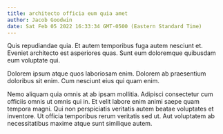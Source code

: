 ```yaml
---
title: architecto officia eum quia amet
author: Jacob Goodwin
date: Sat Feb 05 2022 16:33:34 GMT-0500 (Eastern Standard Time)
---
```

Quis repudiandae quia. Et autem temporibus fuga autem nesciunt et. Eveniet architecto est asperiores quas. Sunt eum doloremque quibusdam eum voluptate qui.

 Dolorem ipsum atque quos laboriosam enim. Dolorem ab praesentium doloribus sit enim. Cum nesciunt eius qui quam enim.

 Nemo aliquam quia omnis at ab ipsam mollitia. Adipisci consectetur cum officiis omnis ut omnis qui in. Et velit labore enim animi saepe quam tempora magni. Qui non perspiciatis veritatis autem beatae voluptates et inventore. Ut officia temporibus rerum veritatis sed ut. Aut voluptatem ab necessitatibus maxime atque sunt similique autem.